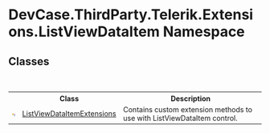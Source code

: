 # DevCase.ThirdParty.Telerik.Extensions.ListViewDataItem Namespace
 




## Classes
&nbsp;<table><tr><th></th><th>Class</th><th>Description</th></tr><tr><td>![Public class](media/pubclass.gif "Public class")</td><td><a href="T_DevCase_ThirdParty_Telerik_Extensions_ListViewDataItem_ListViewDataItemExtensions">ListViewDataItemExtensions</a></td><td>
Contains custom extension methods to use with ListViewDataItem control.</td></tr></table>&nbsp;
